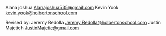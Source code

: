Alana joshua Alanajoshua535@gmail.com
Kevin Yook kevin.yook@holbertonschool.com

Revised by:
Jeremy Bedolla Jeremy.Bedolla@holbertonschool.com
Justin Majetich JustinMajetic@gmail.com